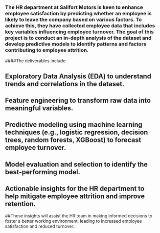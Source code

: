 ### The HR department at Salifort Motors is keen to enhance employee satisfaction by predicting whether an employee is likely to leave the company based on various factors. To achieve this, they have collected employee data that includes key variables influencing employee turnover. The goal of this project is to conduct an in-depth analysis of the dataset and develop predictive models to identify patterns and factors contributing to employee attrition.

####The deliverables include:

  ## Exploratory Data Analysis (EDA) to understand trends and correlations in the dataset.
  ## Feature engineering to transform raw data into meaningful variables.
  ## Predictive modeling using machine learning techniques (e.g., logistic regression, decision trees, random forests, XGBoost) to forecast employee turnover.
  ## Model evaluation and selection to identify the best-performing model.
  ## Actionable insights for the HR department to help mitigate employee attrition and improve retention.
##These insights will assist the HR team in making informed decisions to foster a better working environment, leading to increased employee satisfaction and reduced turnover.
